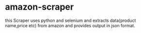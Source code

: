 # amazon-scraper
this Scraper uses python and selenium and extracts data(product name,price etc) from amazon and provides output in json format.
